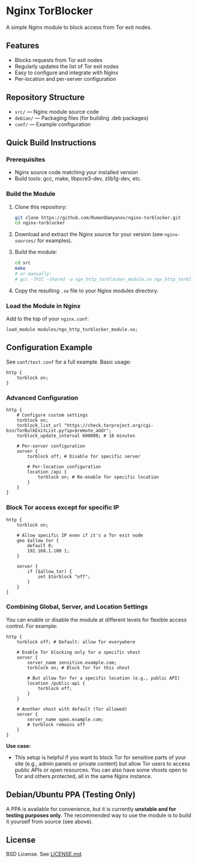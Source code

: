 # Nginx TorBlocker

A simple Nginx module to block access from Tor exit nodes.

## Features

- Blocks requests from Tor exit nodes
- Regularly updates the list of Tor exit nodes
- Easy to configure and integrate with Nginx
- Per-location and per-server configuration

## Repository Structure

- `src/` — Nginx module source code
- `debian/` — Packaging files (for building .deb packages)
- `conf/` — Example configuration

## Quick Build Instructions

### Prerequisites

- Nginx source code matching your installed version
- Build tools: gcc, make, libpcre3-dev, zlib1g-dev, etc.

### Build the Module

1. Clone this repository:

   ```sh
   git clone https://github.com/RumenDamyanov/nginx-torblocker.git
   cd nginx-torblocker
   ```

2. Download and extract the Nginx source for your version (see `nginx-sources/` for examples).

3. Build the module:

   ```sh
   cd src
   make
   # or manually:
   # gcc -fPIC -shared -o ngx_http_torblocker_module.so ngx_http_torblocker_module.c ...
   ```

4. Copy the resulting `.so` file to your Nginx modules directory.

### Load the Module in Nginx

Add to the top of your `nginx.conf`:

```nginx
load_module modules/ngx_http_torblocker_module.so;
```

## Configuration Example

See `conf/test.conf` for a full example. Basic usage:

```nginx
http {
    torblock on;
}
```

### Advanced Configuration

```nginx
http {
    # Configure custom settings
    torblock on;
    torblock_list_url "https://check.torproject.org/cgi-bin/TorBulkExitList.py?ip=$remote_addr";
    torblock_update_interval 600000; # 10 minutes

    # Per-server configuration
    server {
        torblock off; # Disable for specific server

        # Per-location configuration
        location /api {
            torblock on; # Re-enable for specific location
        }
    }
}
```

### Block Tor access except for specific IP

```nginx
http {
    torblock on;

    # Allow specific IP even if it's a Tor exit node
    geo $allow_tor {
        default 0;
        192.168.1.100 1;
    }

    server {
        if ($allow_tor) {
            set $torblock "off";
        }
    }
}
```

### Combining Global, Server, and Location Settings

You can enable or disable the module at different levels for flexible access control. For example:

```nginx
http {
    torblock off; # Default: allow Tor everywhere

    # Enable Tor blocking only for a specific vhost
    server {
        server_name sensitive.example.com;
        torblock on; # Block Tor for this vhost

        # But allow Tor for a specific location (e.g., public API)
        location /public-api {
            torblock off;
        }
    }

    # Another vhost with default (Tor allowed)
    server {
        server_name open.example.com;
        # torblock remains off
    }
}
```

**Use case:**
- This setup is helpful if you want to block Tor for sensitive parts of your site (e.g., admin panels or private content) but allow Tor users to access public APIs or open resources. You can also have some vhosts open to Tor and others protected, all in the same Nginx instance.

## Debian/Ubuntu PPA (Testing Only)

A PPA is available for convenience, but it is currently **unstable and for testing purposes only**. The recommended way to use the module is to build it yourself from source (see above).

## License

BSD License. See [LICENSE.md](LICENSE.md).
